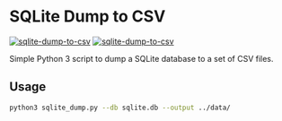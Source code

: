 # SQLite Dump to CSV

[![sqlite-dump-to-csv](https://img.shields.io/badge/LICENSE-MIT%20Liscense-blue?style=flat-square)](./LICENSE)
[![sqlite-dump-to-csv](https://img.shields.io/badge/GitHub-SQLite%20Dump%20to%20CSV-blueviolet?style=flat-square&logo=github)](https://github.com/fernvenue/sqlite-dump-to-csv)

Simple Python 3 script to dump a SQLite database to a set of CSV files.

## Usage

```bash
python3 sqlite_dump.py --db sqlite.db --output ../data/
```
